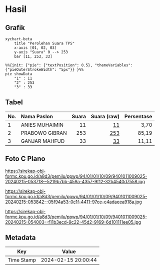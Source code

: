# Hasil

## Grafik

```mermaid
xychart-beta
    title "Perolehan Suara TPS"
    x-axis [01, 02, 03]
    y-axis "Suara" 0 --> 253
    bar [11, 253, 33]
```

```mermaid
%%{init: {"pie": {"textPosition": 0.5}, "themeVariables": {"pieOuterStrokeWidth": "5px"}} }%%
pie showData
    "1" : 11
    "2" : 253
    "3" : 33
```

## Tabel

| No. | Nama Paslon    | Suara | Suara (raw) | Persentase |
|:--- |:-------------- | -----:| -----------:| ----------:|
| 1   | ANIES MUHAIMIN | 11    | [11][p-1]   | 3,70       |
| 2   | PRABOWO GIBRAN | 253   | [253][p-2]  | 85,19      |
| 3   | GANJAR MAHFUD  | 33    | [33][p-3]   | 11,11      |


[p-1]: https://github.com/gigit-pemilu/pemilu-2024-94-papua-tengah/blob/main/pilpres/hitung-suara/sub/94-papua-tengah/sub/01-nabire/sub/01-nabire/sub/1009-siriwini/sub/025-tps/sub/paslon-1.txt
[p-2]: https://github.com/gigit-pemilu/pemilu-2024-94-papua-tengah/blob/main/pilpres/hitung-suara/sub/94-papua-tengah/sub/01-nabire/sub/01-nabire/sub/1009-siriwini/sub/025-tps/sub/paslon-2.txt
[p-3]: https://github.com/gigit-pemilu/pemilu-2024-94-papua-tengah/blob/main/pilpres/hitung-suara/sub/94-papua-tengah/sub/01-nabire/sub/01-nabire/sub/1009-siriwini/sub/025-tps/sub/paslon-3.txt

## Foto C Plano

https://sirekap-obj-formc.kpu.go.id/a8d3/pemilu/ppwp/94/01/01/10/09/9401011009025-20240215-053718--5219b7bb-459a-4357-9f12-32b4540d7558.jpg

https://sirekap-obj-formc.kpu.go.id/a8d3/pemilu/ppwp/94/01/01/10/09/9401011009025-20240215-053842--05f94a53-0c1f-4411-97ce-c4adaeea918a.jpg

https://sirekap-obj-formc.kpu.go.id/a8d3/pemilu/ppwp/94/01/01/10/09/9401011009025-20240215-054003--f11b3ecd-9c22-45d2-9169-6d101111ee05.jpg


## Metadata

| Key        | Value               |
| ---------- | ------------------- |
| Time Stamp | 2024-02-15 20:00:44 |



